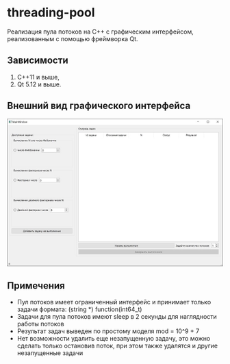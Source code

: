 # threading-pool

Реализация пула потоков на C++ c графическим интерфейсом, реализованным с помощью фреймворка Qt.

## Зависимости
1) C++11 и выше,
2) Qt 5.12 и выше.

## Внешний вид графического интерфейса 

![Внешний вид графического интерфейса](https://github.com/DimaSidorenko/threading-pool/blob/master/UI_small.jpg)

## Примечения
- Пул потоков имеет ограниченный интерфейс и принимает только задачи формата: (string *) function(int64_t)
- Задачи для пула потоков имеют sleep в 2 секунды для наглядности работы потоков
- Результат задач выведен по простому моделя mod = 10^9 + 7
- Нет возможности удалить еще незапущенную задачу, это можно сделать только остановив поток, при этом также удалятся и другие незапущенные задачи
 


